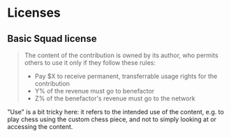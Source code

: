# Licenses

## Basic Squad license

> The content of the contribution is owned by its author, who permits others to use it only if they follow these rules:
>  - Pay $X to receive permanent, transferrable usage rights for the contribution
>  - Y% of the revenue must go to benefactor
>  - Z% of the benefactor's revenue must go to the network

"Use" is a bit tricky here: it refers to the intended use of the content, e.g. to play chess using the custom chess piece, and not to simply looking at or accessing the content.
